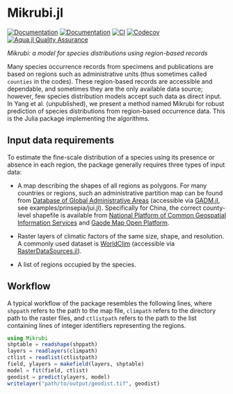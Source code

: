 # Mikrubi.jl

[![Documentation](https://img.shields.io/badge/docs-stable-blue.svg)](https://Mikumikunisiteageru.github.io/Mikrubi.jl/stable)
[![Documentation](https://img.shields.io/badge/docs-dev-blue.svg)](https://Mikumikunisiteageru.github.io/Mikrubi.jl/dev)
[![CI](https://github.com/Mikumikunisiteageru/Mikrubi.jl/actions/workflows/CI.yml/badge.svg)](https://github.com/Mikumikunisiteageru/Mikrubi.jl/actions/workflows/CI.yml)
[![Codecov](https://codecov.io/gh/Mikumikunisiteageru/Mikrubi.jl/branch/main/graph/badge.svg)](https://codecov.io/gh/Mikumikunisiteageru/Mikrubi.jl)
[![Aqua.jl Quality Assurance](https://img.shields.io/badge/Aquajl-%F0%9F%8C%A2-aqua.svg)](https://github.com/JuliaTesting/Aqua.jl)

*Mikrubi: a model for species distributions using region-based records*

Many species occurrence records from specimens and publications are based on regions such as administrative units (thus sometimes called `counties` in the codes). These region-based records are accessible and dependable, and sometimes they are the only available data source; however, few species distribution models accept such data as direct input. In Yang et al. (unpublished), we present a method named Mikrubi for robust prediction of species distributions from region-based occurrence data. This is the Julia package implementing the algorithms. 

## Input data requirements

To estimate the fine-scale distribution of a species using its presence or absence in each region, the package generally requires three types of input data: 

- A map describing the shapes of all regions as polygons. For many countries or regions, such an administrative partition map can be found from [Database of Global Administrative Areas](https://gadm.org/) (accessible via [GADM.jl](https://github.com/JuliaGeo/GADM.jl), see examples/prinsepia/jui.jl). Specifically for China, the correct county-level shapefile is available from [National Platform of Common Geospatial Information Services](https://www.tianditu.gov.cn/) and [Gaode Map Open Platform](https://lbs.amap.com/).

- Raster layers of climatic factors of the same size, shape, and resolution. A commonly used dataset is [WorldClim](https://worldclim.org/data/index.html) (accessible via [RasterDataSources.jl](https://github.com/EcoJulia/RasterDataSources.jl)). 

- A list of regions occupied by the species. 

## Workflow

A typical workflow of the package resembles the following lines, where `shppath` refers to the path to the map file, `climpath` refers to the directory path to the raster files, and `ctlistpath` refers to the path to the list containing lines of integer identifiers representing the regions.

```julia
using Mikrubi
shptable = readshape(shppath)
layers = readlayers(climpath)
ctlist = readlist(ctlistpath)
field, ylayers = makefield(layers, shptable)
model = fit(field, ctlist)
geodist = predict(ylayers, model)
writelayer("path/to/output/geodist.tif", geodist)
```
